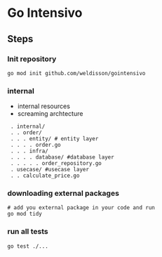 # Go Intensivo


## Steps

### Init repository
``` 
go mod init github.com/weldisson/gointensivo 
```

### internal
- internal resources
- screaming archtecture
```
 . internal/
 . . order/
 . . . entity/ # entity layer
 . . . . order.go 
 . . . infra/ 
 . . . . database/ #database layer
 . . . . . order_repository.go 
 . usecase/ #usecase layer
 . . calculate_price.go
```

### downloading external packages
```
# add you external package in your code and run
go mod tidy
```

###  run all tests
```
go test ./...
```